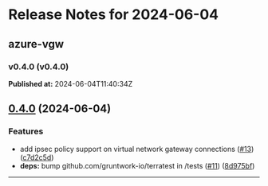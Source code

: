 # Release Notes for 2024-06-04

## azure-vgw
### v0.4.0 (v0.4.0)
**Published at:** 2024-06-04T11:40:34Z

## [0.4.0](https://github.com/CloudNationHQ/terraform-azure-vgw/compare/v0.3.0...v0.4.0) (2024-06-04)


### Features

* add ipsec policy support on virtual network gateway connections ([#13](https://github.com/CloudNationHQ/terraform-azure-vgw/issues/13)) ([c7d2c5d](https://github.com/CloudNationHQ/terraform-azure-vgw/commit/c7d2c5d09f0fc94057c49c9cdab5029585da05c8))
* **deps:** bump github.com/gruntwork-io/terratest in /tests ([#11](https://github.com/CloudNationHQ/terraform-azure-vgw/issues/11)) ([8d975bf](https://github.com/CloudNationHQ/terraform-azure-vgw/commit/8d975bfb12d6430d7699ce6b1ff2528905798043))

---

